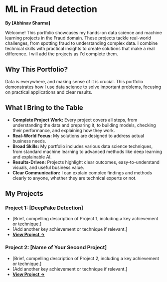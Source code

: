 # ML in Fraud detection 

**By [Abhinav Sharma]**

Welcome! This portfolio showcases my hands-on data science and machine learning projects in the Fraud domain. These projects tackle real-world challenges, from spotting fraud to understanding complex data. I combine technical skills with practical insights to create solutions that make a real difference. I will add the projects as I'd complete them. 

## Why This Portfolio?

Data is everywhere, and making sense of it is crucial. This portfolio demonstrates how I use data science to solve important problems, focusing on practical applications and clear results.

## What I Bring to the Table

* **Complete Project Work:** Every project covers all steps, from understanding the data and preparing it, to building models, checking their performance, and explaining how they work.
* **Real-World Focus:** My solutions are designed to address actual business needs.
* **Broad Skills:** My portfolio includes various data science techniques, from standard machine learning to advanced methods like deep learning and explainable AI.
* **Results-Driven:** Projects highlight clear outcomes, easy-to-understand visuals, and useful business value.
* **Clear Communication:** I can explain complex findings and methods clearly to anyone, whether they are technical experts or not.

## My Projects

### Project 1: [DeepFake Detection]
* [Brief, compelling description of Project 1, including a key achievement or technique.]
* [Add another key achievement or technique if relevant.]
* **[View Project →](./deepfake_detection)**

### Project 2: [Name of Your Second Project]
* [Brief, compelling description of Project 2, including a key achievement or technique.]
* [Add another key achievement or technique if relevant.]
* **[View Project →](./Project_2_Folder)**
